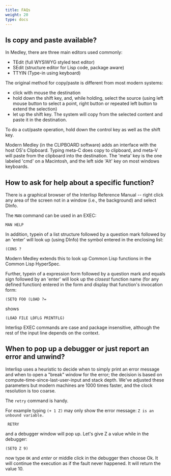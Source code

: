 ```yaml
---
title: FAQs
weight: 20
type: docs
---
```


## Is copy and paste available?

In Medley, there are three main editors used commonly:

* TEdit (full WYSIWYG styled text editor)
* SEdit (structure editor for Lisp code, package aware)
* TTYIN (Type-in using keyboard)

The original method for copy/paste is different from most modern systems:
* click with mouse the destination
* hold down the shift key, and, while holding, select the source (using left mouse button to select a point, right button or repeated left button to extend the selection)
* let up the shift key. The system will copy from the selected content and paste it in the destination.

To do a cut/paste operation, hold down the control key as well as the shift key.

Modern Medley (in the CLIPBOARD software) adds an interface with the host OS's Clipboard.  Typing meta-C does copy to clipboard, and meta-V will paste from the clipboard into the destination. The 'meta' key is the one labeled 'cmd' on a Macintosh, and the left side 'Alt' key on most windows keyboards.

## How to ask for help about a specific function?

There is a graphical browser of the Interlisp Reference Manual -- right click any area of the screen not in a window (i.e., the background) and select DInfo.

The `MAN` command can be used in an EXEC:
```
MAN HELP
```
In addition, typein of a list structure followed by a question mark followed by an 'enter' will look up (using DInfo) the symbol entered in the enclosing list:
```
(CONS ?
```
Modern Medley extends this to look up Common Lisp functions in the Common Lisp HyperSpec. 

Further, typein of a expression form followed by a question mark and equals sign followed by an 'enter' will look up the _closest_ function name (for any defined function) entered in the form and display that function's invocation form:
```
(SETQ FOO (LOAD ?=
```
shows
```
(LOAD FILE LDFLG PRINTFLG)
```
Interlisp EXEC commands are case and package insensitive, although the rest of the input line depends on the context.

## When to pop up a debugger or just report an error and unwind?

Interlisp uses a heuristic to decide when to simply print an error message and when to open a "break" window for the error; the decision is based on compute-time-since-last-user-input and stack depth. We've adjusted these parameters but modern machines are 1000 times faster, and the clock resolution is too coarse.

The `retry` command is handy. 

For example typing `(+ 1 Z)` may only show the error message:
`Z is an unbound variable.`
```
 RETRY
```
  and a debugger window will pop up. Let's give Z a value while in the debugger:
```
(SETQ Z 9)
```
now type `OK` and _enter_ or middle click in the debugger then choose Ok. It will continue the execution as if the fault never happened. It will return the value 10.
